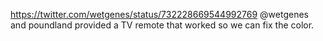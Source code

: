 https://twitter.com/wetgenes/status/732228669544992769 @wetgenes and poundland provided a TV remote that worked so we can fix the color. 